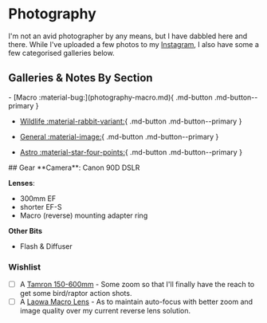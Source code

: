 # Photography

I'm not an avid photographer by any means, but I have dabbled here and there. While I've uploaded a few photos to my [Instagram](https://www.instagram.com/james_photographs_stufff), I also have some a few categorised galleries below. 

## Galleries & Notes By Section
<div class="grid cards" markdown>
- [Macro :material-bug:](photography-macro.md){ .md-button .md-button--primary } 

- [Wildlife :material-rabbit-variant:](photography-wildlife.md){ .md-button .md-button--primary }

- [General :material-image:](photography-general.md){ .md-button .md-button--primary }

- [Astro :material-star-four-points:](photography-astro.md){ .md-button .md-button--primary }
</div>
## Gear
**Camera**: Canon 90D DSLR

**Lenses**: 
- 300mm EF 
- shorter EF-S
- Macro (reverse) mounting adapter ring

**Other Bits**
- Flash & Diffuser

### Wishlist
- [ ] A [Tamron 150-600mm](https://www.tamron.eu/en-GB/p/5232717c-ce51-4f5b-8133-9d8b0668d6f8/sp-150-600mm-f5-63-di-vc-usd-g2) - Some zoom so that I'll finally have the reach to get some bird/raptor action shots.
- [ ] A [Laowa Macro Lens](https://www.venuslens.net/product/laowa-100mm-f-2-8-2x-macro-apo/?srsltid=AfmBOoqgo2InCxSufORVNXwv7PmRLgveGGZ_M5fcUnQk5SoLMY58V2Wd) - As to maintain auto-focus with better zoom and image quality over my current reverse lens solution. 
